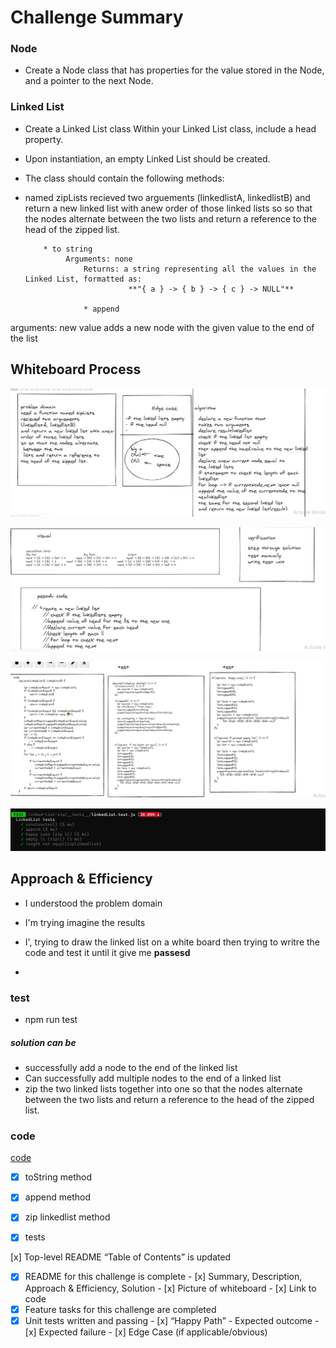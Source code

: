 # Challenge Summary

### Node

* Create a Node class that has properties for the value stored in the Node, and a pointer to the next Node.
### Linked List

* Create a Linked List class Within your Linked List class, include a head property.
* Upon instantiation, an empty Linked List should be created.
* The class should contain the following methods:

* named zipLists 
recieved two arguements 
(linkedlistA, linkedlistB)
and return a new linked list with anew
order of those linked lists
so so that the nodes alternate
 between the two
 lists and return a reference to 
the head of the zipped list.

          * to string
               Arguments: none
                   Returns: a string representing all the values in the Linked List, formatted as:
                             **"{ a } -> { b } -> { c } -> NULL"**

                   * append
arguments: new value
adds a new node with the given value to the end of the list


## Whiteboard Process

![white board1](/javascript/linked-list-zip/img/whiteboard.png)

![white board2](/javascript/linked-list-zip/img/whiteboard3.png)

![white board](/javascript/linked-list-zip/img/whiteboard2.png)



![test](/javascript/linked-list-zip/img/test.png)


## Approach & Efficiency

* I understood the problem domain

* I'm trying imagine the results 

* I', trying to draw the linked list on a white board then trying to writre the code and test it until it give me **passesd**
*


### test 

* npm run test


##### solution can be 

* successfully add a node to the end of the linked list
* Can successfully add multiple nodes to the end of a linked list
* zip the two linked lists together into one so that the nodes alternate between the two lists and return a reference to the head of the zipped list.

### code

[code](/javascript/linked-list-zip/lib/LinkedList.js)


- [x] toString method
- [x] append method
- [x] zip linkedlist method


- [x] tests

 [x] Top-level README “Table of Contents” is updated
 - [x] README for this challenge is complete
       - [x] Summary, Description, Approach & Efficiency, Solution
       - [x] Picture of whiteboard
       - [x] Link to code
 - [x] Feature tasks for this challenge are completed
 - [x] Unit tests written and passing
       - [x] “Happy Path” - Expected outcome
       - [x] Expected failure
       - [x] Edge Case (if applicable/obvious)